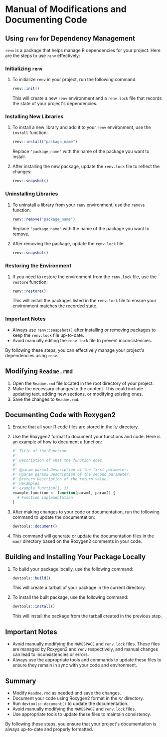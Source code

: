 # Manual of Modifications and Documenting Code

## Using `renv` for Dependency Management

`renv` is a package that helps manage R dependencies for your project. Here are the steps to use `renv` effectively:

### Initializing `renv`

1. To initialize `renv` in your project, run the following command:

    ```r
    renv::init()
    ```

    This will create a new `renv` environment and a `renv.lock` file that records the state of your project's dependencies.

### Installing New Libraries

1. To install a new library and add it to your `renv` environment, use the `install` function:

    ```r
    renv::install("package_name")
    ```

    Replace `"package_name"` with the name of the package you want to install.

2. After installing the new package, update the `renv.lock` file to reflect the changes:

    ```r
    renv::snapshot()
    ```

### Uninstalling Libraries

1. To uninstall a library from your `renv` environment, use the `remove` function:

    ```r
    renv::remove("package_name")
    ```

    Replace `"package_name"` with the name of the package you want to remove.

2. After removing the package, update the `renv.lock` file:

    ```r
    renv::snapshot()
    ```

### Restoring the Environment

1. If you need to restore the environment from the `renv.lock` file, use the `restore` function:

    ```r
    renv::restore()
    ```

    This will install the packages listed in the `renv.lock` file to ensure your environment matches the recorded state.

### Important Notes

- Always use `renv::snapshot()` after installing or removing packages to keep the `renv.lock` file up-to-date.
- Avoid manually editing the `renv.lock` file to prevent inconsistencies.

By following these steps, you can effectively manage your project's dependencies using `renv`.
## Modifying `Readme.rmd`

1. Open the `Readme.rmd` file located in the root directory of your project.
2. Make the necessary changes to the content. This could include updating text, adding new sections, or modifying existing ones.
3. Save the changes to `Readme.rmd`.

## Documenting Code with Roxygen2

1. Ensure that all your R code files are stored in the `R/` directory.
2. Use the Roxygen2 format to document your functions and code. Here is an example of how to document a function:

    ```r
    #' Title of the Function
    #'
    #' Description of what the function does.
    #'
    #' @param param1 Description of the first parameter.
    #' @param param2 Description of the second parameter.
    #' @return Description of the return value.
    #' @examples
    #' example_function(1, 2)
    example_function <- function(param1, param2) {
      # Function implementation
    }
    ```

3. After making changes to your code or documentation, run the following command to update the documentation:

    ```r
    devtools::document()
    ```

4. This command will generate or update the documentation files in the `man/` directory based on the Roxygen2 comments in your code.

## Building and Installing Your Package Locally

1. To build your package locally, use the following command:

    ```r
    devtools::build()
    ```

    This will create a tarball of your package in the current directory.

2. To install the built package, use the following command:

    ```r
    devtools::install()
    ```

    This will install the package from the tarball created in the previous step.

## Important Notes

- Avoid manually modifying the `NAMESPACE` and `renv.lock` files. These files are managed by Roxygen2 and `renv` respectively, and manual changes can lead to inconsistencies or errors.
- Always use the appropriate tools and commands to update these files to ensure they remain in sync with your code and environment.

## Summary

- Modify `Readme.rmd` as needed and save the changes.
- Document your code using Roxygen2 format in the `R/` directory.
- Run `devtools::document()` to update the documentation.
- Avoid manually modifying the `NAMESPACE` and `renv.lock` files.
- Use appropriate tools to update these files to maintain consistency.

By following these steps, you ensure that your project's documentation is always up-to-date and properly formatted.

